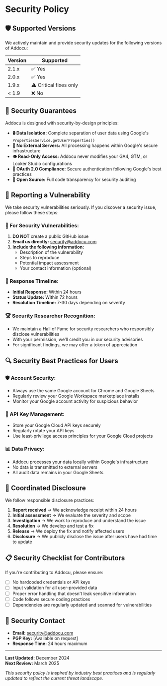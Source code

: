 # Security Policy

## 🛡️ Supported Versions

We actively maintain and provide security updates for the following versions of Addocu:

| Version | Supported          |
| ------- | ------------------ |
| 2.1.x   | ✅ Yes             |
| 2.0.x   | ✅ Yes             |
| 1.9.x   | ⚠️ Critical fixes only |
| < 1.9   | ❌ No              |

## 🔐 Security Guarantees

Addocu is designed with security-by-design principles:

- **🔒 Data Isolation:** Complete separation of user data using Google's `PropertiesService.getUserProperties()`
- **🚫 No External Servers:** All processing happens within Google's secure infrastructure
- **👁️ Read-Only Access:** Addocu never modifies your GA4, GTM, or Looker Studio configurations
- **🔑 OAuth 2.0 Compliance:** Secure authentication following Google's best practices
- **📖 Open Source:** Full code transparency for security auditing

## 🐛 Reporting a Vulnerability

We take security vulnerabilities seriously. If you discover a security issue, please follow these steps:

### **🚨 For Security Vulnerabilities:**
1. **DO NOT** create a public GitHub issue
2. **Email us directly:** security@addocu.com
3. **Include the following information:**
   - Description of the vulnerability
   - Steps to reproduce
   - Potential impact assessment
   - Your contact information (optional)

### **📧 Response Timeline:**
- **Initial Response:** Within 24 hours
- **Status Update:** Within 72 hours
- **Resolution Timeline:** 7-30 days depending on severity

### **🏆 Security Researcher Recognition:**
- We maintain a Hall of Fame for security researchers who responsibly disclose vulnerabilities
- With your permission, we'll credit you in our security advisories
- For significant findings, we may offer a token of appreciation

## 🔍 Security Best Practices for Users

### **🛡️ Account Security:**
- Always use the same Google account for Chrome and Google Sheets
- Regularly review your Google Workspace marketplace installs
- Monitor your Google account activity for suspicious behavior

### **🔑 API Key Management:**
- Store your Google Cloud API keys securely
- Regularly rotate your API keys
- Use least-privilege access principles for your Google Cloud projects

### **📊 Data Privacy:**
- Addocu processes your data locally within Google's infrastructure
- No data is transmitted to external servers
- All audit data remains in your Google Sheets

## 🤝 Coordinated Disclosure

We follow responsible disclosure practices:

1. **Report received** → We acknowledge receipt within 24 hours
2. **Initial assessment** → We evaluate the severity and scope
3. **Investigation** → We work to reproduce and understand the issue
4. **Resolution** → We develop and test a fix
5. **Release** → We deploy the fix and notify affected users
6. **Disclosure** → We publicly disclose the issue after users have had time to update

## 📋 Security Checklist for Contributors

If you're contributing to Addocu, please ensure:

- [ ] No hardcoded credentials or API keys
- [ ] Input validation for all user-provided data
- [ ] Proper error handling that doesn't leak sensitive information
- [ ] Code follows secure coding practices
- [ ] Dependencies are regularly updated and scanned for vulnerabilities

## 🔐 Security Contact

- **Email:** security@addocu.com
- **PGP Key:** [Available on request]
- **Response Time:** 24 hours maximum

---

**Last Updated:** December 2024  
**Next Review:** March 2025

*This security policy is inspired by industry best practices and is regularly updated to reflect the current threat landscape.*

